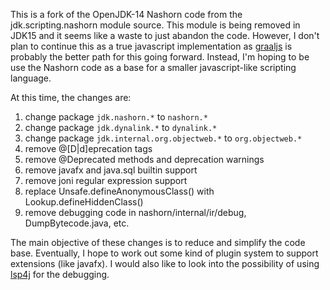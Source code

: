 This is a fork of the OpenJDK-14 Nashorn code from the jdk.scripting.nashorn module source.
This module is being removed in JDK15 and it seems like a waste to just abandon the code.
However, I don't plan to continue this as a true javascript implementation as [graaljs](https://github.com/graalvm/graaljs) is probably the better path for this going forward. Instead, I'm hoping to be use the Nashorn code as a base for a smaller javascript-like scripting language. 

At this time, the changes are:

1. change package `jdk.nashorn.*` to `nashorn.*`
2. change package `jdk.dynalink.*` to `dynalink.*`
3. change package `jdk.internal.org.objectweb.*` to `org.objectweb.*`
4. remove @[D|d]eprecation tags
5. remove @Deprecated methods and deprecation warnings
6. remove javafx and java.sql builtin support
7. remove joni regular expression support
8. replace Unsafe.defineAnonymousClass() with Lookup.defineHiddenClass()
9. remove debugging code in nashorn/internal/ir/debug, DumpBytecode.java, etc.

The main objective of these changes is to reduce and simplify the code base.  Eventually, I hope to work out some kind of plugin system to support extensions (like javafx).  I would also like to look into the possibility of using [lsp4j](https://github.com/eclipse/lsp4j) for the debugging. 
